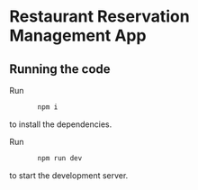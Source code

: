 
  # Restaurant Reservation Management App

  ## Running the code

  Run  
  ```powershell
         npm i
  ```
  to install the dependencies.

  Run
  ```powershell
         npm run dev
  ```
 
  to start the development server.
  
